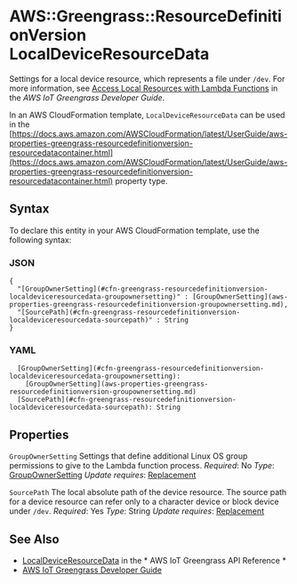 # AWS::Greengrass::ResourceDefinitionVersion LocalDeviceResourceData<a name="aws-properties-greengrass-resourcedefinitionversion-localdeviceresourcedata"></a>

<a name="aws-properties-greengrass-resourcedefinitionversion-localdeviceresourcedata-description"></a>Settings for a local device resource, which represents a file under `/dev`\. For more information, see [Access Local Resources with Lambda Functions](https://docs.aws.amazon.com/greengrass/latest/developerguide/access-local-resources.html) in the *AWS IoT Greengrass Developer Guide*\.

<a name="aws-properties-greengrass-resourcedefinitionversion-localdeviceresourcedata-inheritance"></a> In an AWS CloudFormation template, `LocalDeviceResourceData` can be used in the [https://docs.aws.amazon.com/AWSCloudFormation/latest/UserGuide/aws-properties-greengrass-resourcedefinitionversion-resourcedatacontainer.html](https://docs.aws.amazon.com/AWSCloudFormation/latest/UserGuide/aws-properties-greengrass-resourcedefinitionversion-resourcedatacontainer.html) property type\.

## Syntax<a name="aws-properties-greengrass-resourcedefinitionversion-localdeviceresourcedata-syntax"></a>

To declare this entity in your AWS CloudFormation template, use the following syntax:

### JSON<a name="aws-properties-greengrass-resourcedefinitionversion-localdeviceresourcedata-syntax.json"></a>

```
{
  "[GroupOwnerSetting](#cfn-greengrass-resourcedefinitionversion-localdeviceresourcedata-groupownersetting)" : [GroupOwnerSetting](aws-properties-greengrass-resourcedefinitionversion-groupownersetting.md),
  "[SourcePath](#cfn-greengrass-resourcedefinitionversion-localdeviceresourcedata-sourcepath)" : String
}
```

### YAML<a name="aws-properties-greengrass-resourcedefinitionversion-localdeviceresourcedata-syntax.yaml"></a>

```
  [GroupOwnerSetting](#cfn-greengrass-resourcedefinitionversion-localdeviceresourcedata-groupownersetting):
    [GroupOwnerSetting](aws-properties-greengrass-resourcedefinitionversion-groupownersetting.md)
  [SourcePath](#cfn-greengrass-resourcedefinitionversion-localdeviceresourcedata-sourcepath): String
```

## Properties<a name="aws-properties-greengrass-resourcedefinitionversion-localdeviceresourcedata-properties"></a>

`GroupOwnerSetting`  <a name="cfn-greengrass-resourcedefinitionversion-localdeviceresourcedata-groupownersetting"></a>
Settings that define additional Linux OS group permissions to give to the Lambda function process\.
*Required*: No
*Type*: [GroupOwnerSetting](aws-properties-greengrass-resourcedefinitionversion-groupownersetting.md)
*Update requires*: [Replacement](https://docs.aws.amazon.com/AWSCloudFormation/latest/UserGuide/using-cfn-updating-stacks-update-behaviors.html#update-replacement)

`SourcePath`  <a name="cfn-greengrass-resourcedefinitionversion-localdeviceresourcedata-sourcepath"></a>
The local absolute path of the device resource\. The source path for a device resource can refer only to a character device or block device under `/dev`\.
*Required*: Yes
*Type*: String
*Update requires*: [Replacement](https://docs.aws.amazon.com/AWSCloudFormation/latest/UserGuide/using-cfn-updating-stacks-update-behaviors.html#update-replacement)

## See Also<a name="aws-properties-greengrass-resourcedefinitionversion-localdeviceresourcedata--seealso"></a>
+  [LocalDeviceResourceData](https://docs.aws.amazon.com/greengrass/latest/apireference/definitions-localdeviceresourcedata.html) in the * AWS IoT Greengrass API Reference *
+  [AWS IoT Greengrass Developer Guide](https://docs.aws.amazon.com/greengrass/latest/developerguide/)
